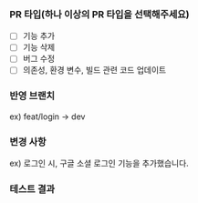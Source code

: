 ### PR 타입(하나 이상의 PR 타입을 선택해주세요)
- [ ] 기능 추가
- [ ] 기능 삭제
- [ ] 버그 수정
- [ ] 의존성, 환경 변수, 빌드 관련 코드 업데이트

### 반영 브랜치
ex) feat/login -> dev

### 변경 사항
ex) 로그인 시, 구글 소셜 로그인 기능을 추가했습니다.

### 테스트 결과

